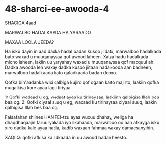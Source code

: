 # 48-sharci-ee-awooda-4

SHACIGA 4aad

MARWALBO HADALKAADA HA YARAADO

MAXAA LOOLA JEEDA?

Ha isku dayin in aad dadka hadal badan kusoo jiidato, marwalboo hadalkada bato waxad u muuqanaysaa qof awood laheen. Xataa hadu hadalkada micno laheen, lakiin uu yaryahay waxad u muuqanaysaa qof macquul ah. Dadka awooda leh waxay dadka kusoo jiitaan hadalkooda aan badneen, marwalboo hadalkaada bato qaladkaada badan doono.

Qofka bin'aadanka wixi qalbiga kujiro qof ogaan karto majirto, laakiin qofka muqalkisa kore ayaa lagu tiriyaa. 

1: Qofki wadaad u eg, wadaat ayas ku tirinaysaa, laakiinn qalbigisa Illah bes baa og.
2: Qofki ciyaal suuq u eg, waxaad ku tirinaysaa ciyaal suuq, laakin qalbigisa Illah bes baa og.


Falsafahan shiines HAN FEI-tzu ayaa wuxuu dhahay, weliga ha dhaqdhaqaajin faruuryahada iyo ilkahaada, marwalboo oo aan afkayga isku xiro dadka kale ayaa hadla, kadib waxaan fahmaa waxay damacsanyihin.

XAQIIQ: qofki afkisa ka adkaada in uu awood badan heesto.
